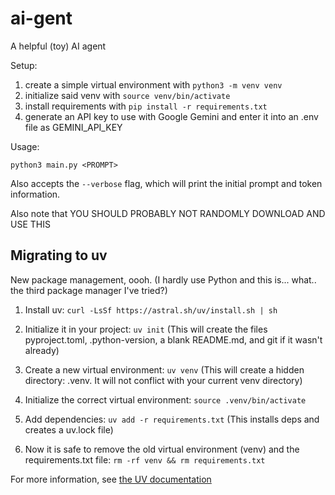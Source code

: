 # ai-gent
A helpful (toy) AI agent


Setup:    
1. create a simple virtual environment with `python3 -m venv venv`
2. initialize said venv with `source venv/bin/activate`
3. install requirements with `pip install -r requirements.txt`
4. generate an API key to use with Google Gemini and enter it into an .env file as GEMINI_API_KEY

Usage:  

`python3 main.py <PROMPT>`
  
Also accepts the `--verbose` flag, which will print the initial prompt and token information.  

Also note that YOU SHOULD PROBABLY NOT RANDOMLY DOWNLOAD AND USE THIS


## Migrating to uv  

New package management, oooh.  (I hardly use Python and this is... what.. the third package manager I've tried?)

1. Install uv: `curl -LsSf https://astral.sh/uv/install.sh | sh`

2. Initialize it in your project: `uv init` (This will create the files pyproject.toml, .python-version, a blank README.md, and git if it wasn't already)
    
3. Create a new virtual environment: `uv venv` (This will create a hidden directory: .venv. It will not conflict with your current venv directory)

4. Initialize the correct virtual environment: `source .venv/bin/activate`
    
5. Add dependencies: `uv add -r requirements.txt` (This installs deps and creates a uv.lock file)
    
6. Now it is safe to remove the old virtual environment (venv) and the requirements.txt file: `rm -rf venv && rm requirements.txt`


For more information, see [the UV documentation](https://docs.astral.sh/uv/guides/projects/#pyprojecttoml)